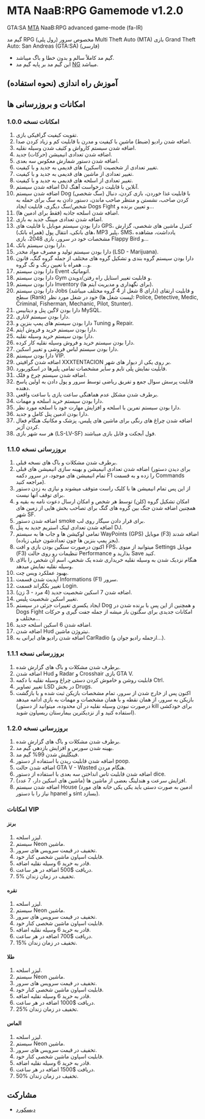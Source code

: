 # MTA NaaB:RPG Gamemode v1.2.0
GTA:SA [MTA](https://multitheftauto.com) NaaB:RPG advanced game-mode (fa-IR)

گیم مد RPG (رول پلی) مخصوص سرور Multi Theft Auto (MTA) بازی Grand Theft Auto: San Andreas (GTA:SA) (فارسی)

- گیم مد کاملاً سالم و بدون خطا و باگ میباشد.
- این گیم مد بر پایه گیم مد [NG](https://github.com/braydondavis/Nerd-Gaming-Public) میباشد.

## آموزش راه اندازی (نحوه استفاده)

## امکانات و بروزرسانی ها

### امکانات نسخه 1.0.0

1. تقویت کیفیت گرافیکی بازی.
2. اضافه شدن رادیو (ضبط) ماشینِ با کیفیت و مدرن با قابلیت کم و زیاد کردن صدا.
3. اضافه شدن سیستم کارواش و کثیف شدن وسیله نقلیه.
4. اضافه شدن تعدادی انیمیشن (حرکات) جدید.
5. اضافه شدن دستور شمارش معکوس سه بعدی.
6. تغییر تعدادی از شخصیت (اسکین) های قدیمی به جدید و با کیفیت.
7. تغییر تعدادی از ماشین های قدیمی به جدید و با کیفیت.
8. تغییر تعدادی از اسلحه های قدیمی به جدید و با کیفیت.
9. اضافه شدن سیستم DJ آنلاین با قابلیت درخواست آهنگ.
10. اضافه شدن سیستم Dog (سگ شخصی) با قابلیت غذا خوردن، بازی کردن، دنبال کردن صاحب، نشستن و منتظر صاحب ماندن، دستور دادن به سگ برای حمله به شخص/سگ دیگری، قابلیت ایجاد Dogs Fight و تعیین برنده و...
11. اضافه شدن اسلحه جاذبه (فقط برای ادمین ها).
12. اضافه شدن تعدادی مپینگ جدید به بازی.
13. دارا بودنِ سیستم موبایل با قابلیت های GPS، کنترل ماشین های شخصی، گزارش های بانکی، انتقال پول (همراه بانک)، MP3 پلیر، SMS، یادداشت، مشاهده مشخصات خود در سرور، بازی 2048، بازی Flappy Bird و...
14. دارا بودن سیستم بانک.
15. دارا بودن سیستم تولید و مصرف مواد مخدر (LSD - Marijuana).
16. دارا بودن سیستم گروه بندی و تشکیل گروه های مختلف از جمله گروه گنگ، قانون و... همراه با تعیین رنگ و تگ گروه.
17. دارا بودن سیستم Event اتوماتیک.
18. دارا بودن سیستم Gym و قابلیت تغییر استایل راه رفتن/دویدن.
19. دارا بودن سیستم Inventory (برای نگهداری و مدیریت آیتم ها).
20. دارا بودن سیستم Jobs (دارای 8 شغل از 4 گروه مختلف میباشد) و قابلیت ارتقای سطح (Rank) خود در شغل مورد نظر (لیست شغل ها: Police, Detective, Medic, Criminal, Fisherman, Mechanic, Pilot, Stunter).
21. دارا بودن لاگین پنل و دیتابیس MySQL.
22. دارا بودن سیستم لاتاری.
23. دارا بودن سیستم های پمپ بنزین و Tuning و Repair.
24. دارا بودن سیستم خرید و فروش آیتم.
25. دارا بودن سیستم خرید وسیله نقلیه.
26. دارا بودن سیستم خرید و فروش وسیله نقلیه کار کرده.
27. دارا بودن سیستم لباس فروشی و تغییر اسکین.
28. دارا بودن سیستم VIP.
29. اضافه شدن گرافیتی XXXTENTACION بر روی یکی از دیوار های شهر.
30. قابلیت نمایش پلی تایم و سایر مشخصات تمامی پلیرها در اسکوربورد.
31. اضافه شدن سیستم چرخ و فلک.
32. قابلیت پرسش سوال جمع و تفریق ریاضی توسط سرور و پول دادن به اولین پاسخ دهنده.
33. برطرف شدن مشکل عدم هماهنگی ساعت بازی با ساعت واقعی.
34. دارا بودن سیستم خرید اسلحه و مهمات.
35. دارا بودن سیستم تمرین با اسلحه و افزایش مهارت خود با اسلحه مورد نظر.
36. دارا بودن ادمین پنل کامل و جدید.
37. اضافه شدن چراغ های رنگی برای ماشین های پلیس، پزشک و مکانیک هنگام فعال کردن آژیر.
38. هر سه شهر بازی (LS-LV-SF) فول آبجکت و قابل بازی میباشند.

### بروزرسانی نسخه 1.1.0

1. برطرف شدن مشکلات و باگ های نسخه قبلی.
2. اضافه شدن تعدادی انیمیشن و بهینه سازی انیمیشن های قبلی (برای دیدن دستور تمام انیمیشن های موجود، در سرور دکمه F1 را زده و به قسمت Commands مراجعه کنید).
3. از این پس تمام انیمیشن ها با کلیک راست متوقف میشوند و نیازی به زدن دستور برای توقف آنها نیست.
4. امکان تشکیل گروه (کلن) توسط هر شخص و امکان ارسال دعوت نامه به بقیه و همچنین اضافه شدن جنگ بین گروه های گنگ برای تصاحب بخش هایی از زمین های شهر SF.
5. اضافه شدن دستور smoke برای قرار دادن سیگار روی لب.
6. اضافه شدن تعدادی لینک استریم جدید به پنل DJ.
7. تمامی لوکیشن ها و جاب ها به سیستم WayPoints (GPS) موبایل (F3) اضافه شدند (بجز پمپ بنزین ها چون تعدادشون خیلی زیاده).
8. اکنون درصورت سنگین بودن بازی و افت FPS، میتوانید از منوی Settings موبایل (F3) تنظیمات رو روی حالت Performance بذارید و Save کنید.
9. هنگام نزدیک شدن به وسیله نقلیه خریداری شده یک شخص، اسم آن شخص را بالای وسیله نقلیه نمایش میدهد.
10. بهبود عملکرد ویس چت.
11. آپدیت شدن قسمت Informations (F1) سرور.
12. تغییر بکگراند قسمت Login.
13. اضافه شدن 7 اسکین شخصیت جدید (4 مرد - 3 زن).
14. تغییر اسکین شخصیت پلیس.
15. ایجاد یکسری تغییرات جزئی در سیستم Dog و همچنین از این پس با برنده شدن در Dogs Fight امکانات جدیدی برای سگتون باز میشه از جمله جفت گیری و حرکات مختلف و...
16. اضافه شدن 6 اسکین اسلحه جدید.
17. اضافه شدن Hud نیتروژن ماشین.
18. اضافه شدن رادیو های ایرانی به CarRadio (ازجمله رادیو جوان و...).

### بروزرسانی نسخه 1.1.1

1. برطرف شدن مشکلات و باگ های گزارش شده.
2. اضافه شدن Hud و Radar و Crosshair بازی GTA V.
3. قابلیت روشن و خاموش کردن دستی چراغ وسیله نقلیه با دکمه Ctrl.
4. تغییر تصاویر LSD در بخش Drugs.
5. اکنون پس از خارج شدن از سرور، تمام مشخصات بازیکن ثبت شده و با بازگشت بازیکن به سرور، از همان نقطه و با همان مشخصات و مهمات به بازی ادامه میدهد (درصورت نبودن وسیله نقلیه در آن محدوده، میتوانید از دستور kill برای خودکشی استفاده کنید و از نزدیکترین بیمارستان ریسپاون شوید).

### بروزرسانی نسخه 1.2.0

1. برطرف شدن مشکلات و باگ های گزارش شده.
2. بهینه شدن سورس و افزایش بازدهی گیم مد.
3. فینگلیش شدن 99% گیم مد.
4. اضافه شدن قابلیت ریدن با استفاده از دستور poop.
5. اضافه شدن حالت GTA V - Wasted هنگام مردن.
6. اضافه شدن قابلیت تاس انداختن سه بعدی با استفاده از دستور dice.
7. افزایش سرعت و هندلینگ بعضی از ماشین ها (ماشین های اسکین دار، 7 عدد).
8. اضافه شدن سیستم House (ادمین به صورت دستی باید یکی یکی خانه های مورد نیاز را با دستور hpanel و sint بسازد).

### امکانات VIP

#### برنز

1. لیزر اسلحه.
2. سیستم Neon ماشین.
3. تخفیف در قیمت سرویس های سرور.
4. قابلیت اسپاون ماشین شخصی کنار خود.
5. قادر به خرید 6 وسیله نقلیه اضافه.
6. دریافت $500 اضافه در هر ساعت.
7. 5% تخفیف در زمان زندان.

#### نقره

1. لیزر اسلحه.
2. سیستم Neon ماشین.
3. تخفیف در قیمت سرویس های سرور.
4. قابلیت اسپاون ماشین شخصی کنار خود.
5. قادر به خرید 6 وسیله نقلیه اضافه.
6. دریافت $700 اضافه در هر ساعت.
7. 15% تخفیف در زمان زندان.

#### طلا

1. لیزر اسلحه.
2. سیستم Neon ماشین.
3. تخفیف در قیمت سرویس های سرور.
4. قابلیت اسپاون ماشین شخصی کنار خود.
5. قادر به خرید 6 وسیله نقلیه اضافه.
6. دریافت $1000 اضافه در هر ساعت.
7. 25% تخفیف در زمان زندان.

#### الماس

1. لیزر اسلحه.
2. سیستم Neon ماشین.
3. تخفیف در قیمت سرویس های سرور.
4. قابلیت اسپاون ماشین شخصی کنار خود.
5. قادر به خرید 6 وسیله نقلیه اضافه.
6. دریافت $1500 اضافه در هر ساعت.
7. 50% تخفیف در زمان زندان.

## مشارکت
- [دیسکورد](https://discord.gg/2JjvhAk)
